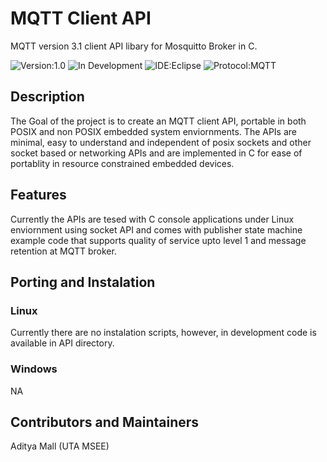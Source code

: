 
# MQTT Client API

MQTT version 3.1 client API libary for Mosquitto Broker in C.

![Version:1.0](https://img.shields.io/badge/Version-1.0-green.svg)
![In Development](https://img.shields.io/badge/Status-In%20Development-orange.svg)
![IDE:Eclipse](https://img.shields.io/badge/Ide-Eclipse-blue)
![Protocol:MQTT](https://img.shields.io/badge/Protocol-MQTT-blue)


## Description
The Goal of the project is to create an MQTT client API, portable in both POSIX and non POSIX embedded system enviornments. The APIs are minimal, easy to understand and independent of posix sockets and other socket based or networking APIs and are implemented in C for ease of portablity in resource constrained embedded devices.

## Features
Currently the APIs are tesed with C console applications under Linux enviornment using socket API and comes with publisher state machine example code that supports quality of service upto level 1 and message retention at MQTT broker.

## Porting and Instalation

### Linux
Currently there are no instalation scripts, however, in development code is available in API directory.

### Windows
NA

## Contributors and Maintainers
Aditya Mall                 (UTA MSEE)

